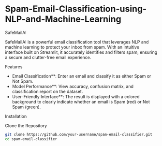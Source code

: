 # Spam-Email-Classification-using-NLP-and-Machine-Learning

SafeMailAI

SafeMailAI is a powerful email classification tool that leverages NLP and machine learning to protect your inbox from spam. With an intuitive interface built on Streamlit, it accurately identifies and filters spam, ensuring a secure and clutter-free email experience.


Features

- Email Classification**: Enter an email and classify it as either Spam or Not Spam.
- Model Performance**: View accuracy, confusion matrix, and classification report on the dataset.
- User-Friendly Interface**: The result is displayed with a colored background to clearly indicate whether an email is Spam (red) or Not Spam (green).

 Installation

 Clone the Repository

```bash
git clone https://github.com/your-username/spam-email-classifier.git
cd spam-email-classifier
